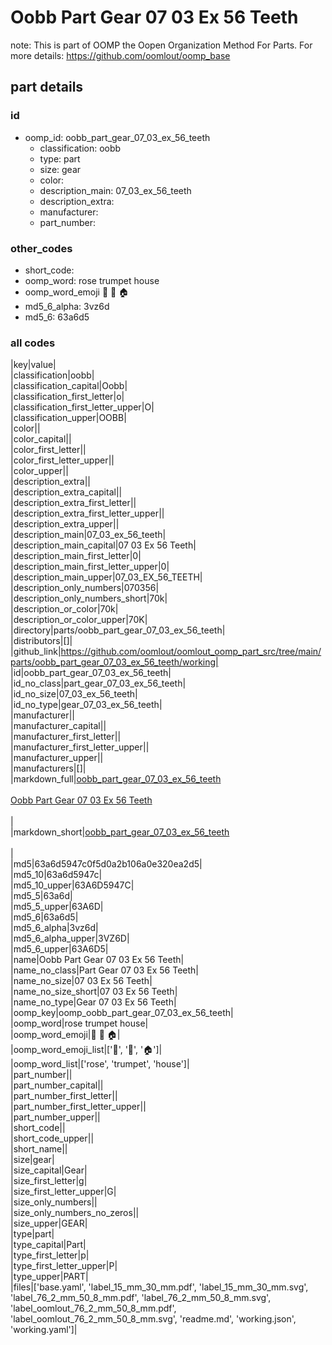# Oobb Part Gear 07 03 Ex 56 Teeth  

note: This is part of OOMP the Oopen Organization Method For Parts. For more details: https://github.com/oomlout/oomp_base

##  part details





### id
* oomp_id: oobb_part_gear_07_03_ex_56_teeth
  * classification: oobb
  * type: part
  * size: gear
  * color: 
  * description_main: 07_03_ex_56_teeth
  * description_extra: 
  * manufacturer: 
  * part_number: 

### other_codes
* short_code: 
* oomp_word: rose trumpet house
* oomp_word_emoji :rose: :trumpet: :house:
* md5_6_alpha: 3vz6d
* md5_6: 63a6d5

### all codes 
|key|value|  
|classification|oobb|  
|classification_capital|Oobb|  
|classification_first_letter|o|  
|classification_first_letter_upper|O|  
|classification_upper|OOBB|  
|color||  
|color_capital||  
|color_first_letter||  
|color_first_letter_upper||  
|color_upper||  
|description_extra||  
|description_extra_capital||  
|description_extra_first_letter||  
|description_extra_first_letter_upper||  
|description_extra_upper||  
|description_main|07_03_ex_56_teeth|  
|description_main_capital|07 03 Ex 56 Teeth|  
|description_main_first_letter|0|  
|description_main_first_letter_upper|0|  
|description_main_upper|07_03_EX_56_TEETH|  
|description_only_numbers|070356|  
|description_only_numbers_short|70k|  
|description_or_color|70k|  
|description_or_color_upper|70K|  
|directory|parts/oobb_part_gear_07_03_ex_56_teeth|  
|distributors|[]|  
|github_link|https://github.com/oomlout/oomlout_oomp_part_src/tree/main/parts/oobb_part_gear_07_03_ex_56_teeth/working|  
|id|oobb_part_gear_07_03_ex_56_teeth|  
|id_no_class|part_gear_07_03_ex_56_teeth|  
|id_no_size|07_03_ex_56_teeth|  
|id_no_type|gear_07_03_ex_56_teeth|  
|manufacturer||  
|manufacturer_capital||  
|manufacturer_first_letter||  
|manufacturer_first_letter_upper||  
|manufacturer_upper||  
|manufacturers|[]|  
|markdown_full|[oobb_part_gear_07_03_ex_56_teeth](https://github.com/oomlout/oomlout_oomp_part_src/tree/main/parts/oobb_part_gear_07_03_ex_56_teeth/working)<br>[](https://github.com/oomlout/oomlout_oomp_part_src/tree/main/parts/oobb_part_gear_07_03_ex_56_teeth/working)<br>[Oobb Part Gear 07 03 Ex 56 Teeth](https://github.com/oomlout/oomlout_oomp_part_src/tree/main/parts/oobb_part_gear_07_03_ex_56_teeth/working)<br><br>|  
|markdown_short|[oobb_part_gear_07_03_ex_56_teeth](https://github.com/oomlout/oomlout_oomp_part_src/tree/main/parts/oobb_part_gear_07_03_ex_56_teeth/working)<br><br>|  
|md5|63a6d5947c0f5d0a2b106a0e320ea2d5|  
|md5_10|63a6d5947c|  
|md5_10_upper|63A6D5947C|  
|md5_5|63a6d|  
|md5_5_upper|63A6D|  
|md5_6|63a6d5|  
|md5_6_alpha|3vz6d|  
|md5_6_alpha_upper|3VZ6D|  
|md5_6_upper|63A6D5|  
|name|Oobb Part Gear 07 03 Ex 56 Teeth|  
|name_no_class|Part Gear 07 03 Ex 56 Teeth|  
|name_no_size|07 03 Ex 56 Teeth|  
|name_no_size_short|07 03 Ex 56 Teeth|  
|name_no_type|Gear 07 03 Ex 56 Teeth|  
|oomp_key|oomp_oobb_part_gear_07_03_ex_56_teeth|  
|oomp_word|rose trumpet house|  
|oomp_word_emoji|:rose: :trumpet: :house:|  
|oomp_word_emoji_list|[':rose:', ':trumpet:', ':house:']|  
|oomp_word_list|['rose', 'trumpet', 'house']|  
|part_number||  
|part_number_capital||  
|part_number_first_letter||  
|part_number_first_letter_upper||  
|part_number_upper||  
|short_code||  
|short_code_upper||  
|short_name||  
|size|gear|  
|size_capital|Gear|  
|size_first_letter|g|  
|size_first_letter_upper|G|  
|size_only_numbers||  
|size_only_numbers_no_zeros||  
|size_upper|GEAR|  
|type|part|  
|type_capital|Part|  
|type_first_letter|p|  
|type_first_letter_upper|P|  
|type_upper|PART|  
|files|['base.yaml', 'label_15_mm_30_mm.pdf', 'label_15_mm_30_mm.svg', 'label_76_2_mm_50_8_mm.pdf', 'label_76_2_mm_50_8_mm.svg', 'label_oomlout_76_2_mm_50_8_mm.pdf', 'label_oomlout_76_2_mm_50_8_mm.svg', 'readme.md', 'working.json', 'working.yaml']|  
